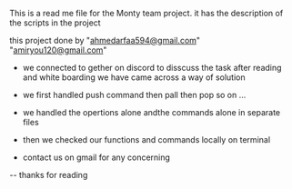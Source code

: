 This is a read me file for the Monty team project.
it has the description of the scripts in the project

this project done by    "ahmedarfaa594@gmail.com"
 			"amiryou120@gmail.com"
- we connected to gether on discord to disscuss the task 
	after reading and white boarding we have came across a way of solution

- we first handled push command
		then pall
		then pop
		so on ...
- we handled the opertions alone andthe commands alone 
	in separate files
- then we checked our functions and commands locally on terminal
- contact us on gmail for any concerning

-- thanks for reading
